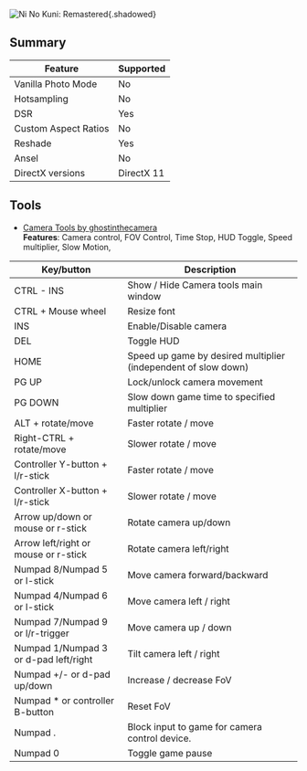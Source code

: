 ![Ni No Kuni: Remastered](Images\nnkrm.png "Shot by Ghostinthecamera"){.shadowed}

## Summary

Feature | Supported
--|--
Vanilla Photo Mode | No
Hotsampling | No
DSR | Yes
Custom Aspect Ratios | No
Reshade | Yes
Ansel | No
DirectX versions | DirectX 11
 
## Tools

* [Camera Tools by ghostinthecamera](https://github.com/ghostinthecamera/IGCS-GITC)  
**Features**: Camera control, FOV Control, Time Stop, HUD Toggle, Speed multiplier, Slow Motion, 

Key/button | Description
--|--
CTRL - INS | Show / Hide Camera tools main window
CTRL + Mouse wheel | Resize font
INS | Enable/Disable camera
DEL | Toggle HUD
HOME | Speed up game by desired multiplier (independent of slow down)
PG UP | Lock/unlock camera movement
PG DOWN | Slow down game time to specified multiplier
ALT + rotate/move | Faster rotate / move
Right-CTRL + rotate/move | Slower rotate / move
Controller Y-button + l/r-stick | Faster rotate / move
Controller X-button + l/r-stick | Slower rotate / move
Arrow up/down or mouse or r-stick | Rotate camera up/down
Arrow left/right or mouse or r-stick | Rotate camera left/right
Numpad 8/Numpad 5 or l-stick | Move camera forward/backward
Numpad 4/Numpad 6 or l-stick | Move camera left / right
Numpad 7/Numpad 9 or l/r-trigger | Move camera up / down
Numpad 1/Numpad 3 or d-pad left/right | Tilt camera left / right
Numpad +/- or d-pad up/down | Increase / decrease FoV
Numpad * or controller B-button | Reset FoV
Numpad . | Block input to game for camera control device.
Numpad 0 | Toggle game pause
